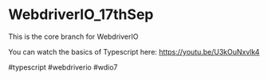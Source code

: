 # WebdriverIO_17thSep
This is the core branch for WebdriverIO

You can watch the basics of Typescript here: https://youtu.be/U3kOuNxvlk4

#typescript #webdriverio #wdio7
